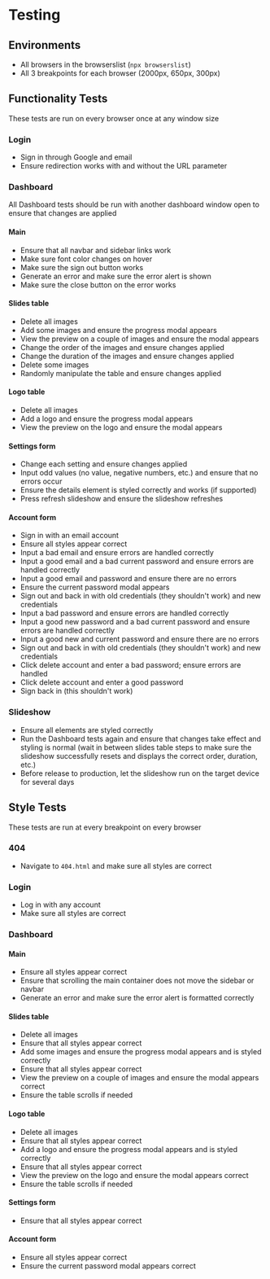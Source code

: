 # Testing
## Environments
- All browsers in the browserslist (`npx browserslist`)
- All 3 breakpoints for each browser (2000px, 650px, 300px)
## Functionality Tests
These tests are run on every browser once at any window size
### Login
- Sign in through Google and email
- Ensure redirection works with and without the URL parameter
### Dashboard
All Dashboard tests should be run with another dashboard window open to ensure that changes are applied
#### Main
- Ensure that all navbar and sidebar links work
- Make sure font color changes on hover
- Make sure the sign out button works
- Generate an error and make sure the error alert is shown
- Make sure the close button on the error works
#### Slides table
- Delete all images
- Add some images and ensure the progress modal appears
- View the preview on a couple of images and ensure the modal appears
- Change the order of the images and ensure changes applied
- Change the duration of the images and ensure changes applied
- Delete some images
- Randomly manipulate the table and ensure changes applied
#### Logo table
- Delete all images
- Add a logo and ensure the progress modal appears
- View the preview on the logo and ensure the modal appears
#### Settings form
- Change each setting and ensure changes applied
- Input odd values (no value, negative numbers, etc.) and ensure that no errors occur
- Ensure the details element is styled correctly and works (if supported)
- Press refresh slideshow and ensure the slideshow refreshes
#### Account form
- Sign in with an email account
- Ensure all styles appear correct
- Input a bad email and ensure errors are handled correctly
- Input a good email and a bad current password and ensure errors are handled correctly
- Input a good email and password and ensure there are no errors
- Ensure the current password modal appears
- Sign out and back in with old credentials (they shouldn't work) and new credentials
- Input a bad password and ensure errors are handled correctly
- Input a good new password and a bad current password and ensure errors are handled correctly
- Input a good new and current password and ensure there are no errors
- Sign out and back in with old credentials (they shouldn't work) and new credentials
- Click delete account and enter a bad password; ensure errors are handled
- Click delete account and enter a good password
- Sign back in (this shouldn't work)
### Slideshow
- Ensure all elements are styled correctly
- Run the Dashboard tests again and ensure that changes take effect and styling is normal (wait in between slides table steps to make sure the slideshow successfully resets and displays the correct order, duration, etc.)
- Before release to production, let the slideshow run on the target device for several days
## Style Tests
These tests are run at every breakpoint on every browser
### 404
- Navigate to `404.html` and make sure all styles are correct
### Login
- Log in with any account
- Make sure all styles are correct
### Dashboard
#### Main
- Ensure all styles appear correct
- Ensure that scrolling the main container does not move the sidebar or navbar
- Generate an error and make sure the error alert is formatted correctly
#### Slides table
- Delete all images
- Ensure that all styles appear correct
- Add some images and ensure the progress modal appears and is styled correctly
- Ensure that all styles appear correct
- View the preview on a couple of images and ensure the modal appears correct
- Ensure the table scrolls if needed
#### Logo table
- Delete all images
- Ensure that all styles appear correct
- Add a logo and ensure the progress modal appears and is styled correctly
- Ensure that all styles appear correct
- View the preview on the logo and ensure the modal appears correct
- Ensure the table scrolls if needed
#### Settings form
- Ensure that all styles appear correct
#### Account form
- Ensure all styles appear correct
- Ensure the current password modal appears correct
